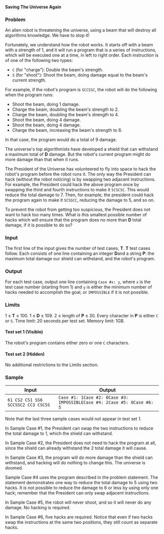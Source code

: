 #### Saving The Universe Again

### Problem

An alien robot is threatening the universe, using a beam that will destroy all algorithms knowledge. We have to stop it!

Fortunately, we understand how the robot works. It starts off with a beam with a strength of 1, and it will run a program that is a series of instructions, which will be executed one at a time, in left to right order. Each instruction is of one of the following two types:

- `C` (for "charge"): Double the beam's strength.
- `S` (for "shoot"): Shoot the beam, doing damage equal to the beam's current strength.

For example, if the robot's program is `SCCSSC`, the robot will do the following when the program runs:

- Shoot the beam, doing 1 damage.
- Charge the beam, doubling the beam's strength to 2.
- Charge the beam, doubling the beam's strength to 4.
- Shoot the beam, doing 4 damage.
- Shoot the beam, doing 4 damage.
- Charge the beam, increasing the beam's strength to 8.

In that case, the program would do a total of 9 damage.

The universe's top algorithmists have developed a shield that can withstand a maximum total of **D** damage. But the robot's current program might do more damage than that when it runs.

The President of the Universe has volunteered to fly into space to hack the robot's program before the robot runs it. The only way the President can hack (without the robot noticing) is by swapping two adjacent instructions. For example, the President could hack the above program once by swapping the third and fourth instructions to make it `SCSCSC`. This would reduce the total damage to 7. Then, for example, the president could hack the program again to make it `SCSSCC`, reducing the damage to 5, and so on.

To prevent the robot from getting too suspicious, the President does not want to hack too many times. What is this smallest possible number of hacks which will ensure that the program does no more than **D** total damage, if it is possible to do so?

### Input

The first line of the input gives the number of test cases, **T**. **T** test cases follow. Each consists of one line containing an integer **D**and a string **P**: the maximum total damage our shield can withstand, and the robot's program.

### Output

For each test case, output one line containing `Case #x: y`, where `x` is the test case number (starting from 1) and `y` is either the minimum number of hacks needed to accomplish the goal, or `IMPOSSIBLE` if it is not possible.

### Limits

1 ≤ **T** ≤ 100.
1 ≤ **D** ≤ 109.
2 ≤ length of **P** ≤ 30.
Every character in **P** is either `C` or `S`.
Time limit: 20 seconds per test set.
Memory limit: 1GB.

#### Test set 1 (Visible)

The robot's program contains either zero or one `C` characters.

#### Test set 2 (Hidden)

No additional restrictions to the Limits section.

### Sample

| Input                              | Output                                                       |
| ---------------------------------- | ------------------------------------------------------------ |
| `61 CS2 CS1 SS6 SCCSSC2 CC3 CSCSS` | `Case #1: 1Case #2: 0Case #3: IMPOSSIBLECase #4: 2Case #5: 0Case #6: 5` |

Note that the last three sample cases would not appear in test set 1.

In Sample Case #1, the President can swap the two instructions to reduce the total damage to 1, which the shield can withstand.

In Sample Case #2, the President does not need to hack the program at all, since the shield can already withstand the 2 total damage it will cause.

In Sample Case #3, the program will do more damage than the shield can withstand, and hacking will do nothing to change this. The universe is doomed.

Sample Case #4 uses the program described in the problem statement. The statement demonstrates one way to reduce the total damage to 5 using two hacks. It is not possible to reduce the damage to 6 or less by using only one hack; remember that the President can only swap adjacent instructions.

In Sample Case #5, the robot will never shoot, and so it will never do any damage. No hacking is required.

In Sample Case #6, five hacks are required. Notice that even if two hacks swap the instructions at the same two positions, they still count as separate hacks.